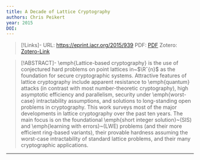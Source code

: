 ```yaml
---
title: A Decade of Lattice Cryptography
authors: Chris Peikert
year: 2015
DOI: 
---
```


>[!Links]-
>URL: https://eprint.iacr.org/2015/939
>PDF: [PDF](peikert2015.pdf)
>Zotero: [Zotero-Link](zotero://select/items/@peikert2015)

>[!ABSTRACT]-
>\emph{Lattice-based cryptography} is the use of conjectured hard problems on point lattices in~$\Rˆ{n}$ as the foundation for secure cryptographic systems. Attractive features of lattice cryptography include apparent resistance to \emph{quantum} attacks (in contrast with most number-theoretic cryptography), high asymptotic efficiency and parallelism, security under \emph{worst-case} intractability assumptions, and solutions to long-standing open problems in cryptography. This work surveys most of the major developments in lattice cryptography over the past ten years. The main focus is on the foundational \emph{short integer solution}~(SIS) and \emph{learning with errors}~(LWE) problems (and their more efficient ring-based variants), their provable hardness assuming the worst-case intractability of standard lattice problems, and their many cryptographic applications.

---

